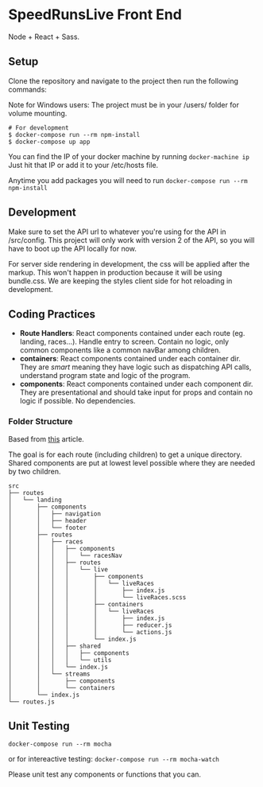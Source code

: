 # SpeedRunsLive Front End

Node + React + Sass.

## Setup

Clone the repository and navigate to the project then run the following commands:

Note for Windows users: The project must be in your /users/ folder for volume mounting.

```Shell
# For development
$ docker-compose run --rm npm-install
$ docker-compose up app
```

You can find the IP of your docker machine by running `docker-machine ip`
Just hit that IP or add it to your /etc/hosts file.

Anytime you add packages you will need to run `docker-compose run --rm npm-install`

## Development

Make sure to set the API url to whatever you're using for the API in /src/config. This project will only work with version 2 of the API, so you will have to boot up the API locally for now.

For server side rendering in development, the css will be applied after the markup. This won't happen in production because it will be using bundle.css. We are keeping the styles client side for hot reloading in development.

## Coding Practices

* **Route Handlers**: React components contained under each route (eg. landing, races...). Handle entry to screen. Contain no logic, only common components like a common navBar among children.
* **containers**: React components contained under each container dir. They are _smart_ meaning they have logic such as dispatching API calls, understand program state and logic of the program.
* **components**: React components contained under each component dir. They are presentational and should take input for props and contain no logic if possible. No dependencies.

### Folder Structure
Based from [this](https://gist.github.com/ryanflorence/daafb1e3cb8ad740b346#how-it-works) article. 

The goal is for each route (including children) to get a unique directory. Shared components are put at lowest level possible where they are needed by two children.

```
src
├── routes
│   └── landing 
│       ├── components
│       │   ├── navigation
│       │   ├── header
│       │   └── footer
│       ├── routes
│       │   ├── races
│       │   │   ├── components
│       │   │   │   └── racesNav
│       │   │   ├── routes
│       │   │   │   └── live
│       │   │   │       ├── components
│       │   │   │       │   └── liveRaces
│       │   │   │       │       ├── index.js
│       │   │   │       │       └── liveRaces.scss
│       │   │   │       ├── containers
│       │   │   │       │   └── liveRaces
│       │   │   │       │       ├── index.js
│       │   │   │       │       ├── reducer.js
│       │   │   │       │       └── actions.js
│       │   │   │       └── index.js
│       │   │   ├── shared
│       │   │   │   ├── components
│       │   │   │   └── utils
│       │   │   └── index.js
│       │   └── streams
│       │       ├── components
│       │       └── containers
│       └── index.js
└── routes.js
```

## Unit Testing

`docker-compose run --rm mocha`

or for intereactive testing: `docker-compose run --rm mocha-watch`

Please unit test any components or functions that you can.